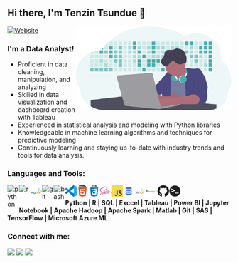 ## Hi there, I'm Tenzin Tsundue 👋

[![Website](https://img.shields.io/website?label=codeWithTenzin.com&style=for-the-badge&url=https%3A%2F%2Fcodewithtenzin.com)](https://codewithtenzin.com)
<img align="right" width="350px" margin = "20px" src="https://github.com/TenzinTsundue/TenzinTsundue/blob/main/static/undraw_developer.svg">

### I'm a Data Analyst!

- Proficient in data cleaning, manipulation, and analyzing
- Skilled in data visualization and dashboard creation with Tableau 
- Experienced in statistical analysis and modeling with Python libraries
- Knowledgeable in machine learning algorithms and techniques for predictive modeling
- Continuously learning and staying up-to-date with industry trends and tools for data analysis.


### Languages and Tools:
<img align="left" alt="python" width="26px" src="https://raw.githubusercontent.com/jmnote/z-icons/master/svg/python.svg"/>
<img align="left" alt="r" width="26px" src="https://raw.githubusercontent.com/jmnote/z-icons/master/svg/r.svg"/>
<img align="left" alt="sql" width="26px" src="https://github.com/devicons/devicon/blob/master/icons/mysql/mysql-original-wordmark.svg"/>
<img align="left" alt="git" width="26px" src="https://raw.githubusercontent.com/jmnote/z-icons/master/svg/git.svg"/>
<img align="left" alt="bash" width="26px" src="https://raw.githubusercontent.com/jmnote/z-icons/master/svg/bash.svg"/>



<img align="left" alt="Visual Studio Code" width="26px" src="https://raw.githubusercontent.com/github/explore/80688e429a7d4ef2fca1e82350fe8e3517d3494d/topics/visual-studio-code/visual-studio-code.png" />
<img align="left" alt="HTML5" width="26px" src="https://raw.githubusercontent.com/github/explore/80688e429a7d4ef2fca1e82350fe8e3517d3494d/topics/html/html.png" />
<img align="left" alt="CSS3" width="26px" src="https://raw.githubusercontent.com/github/explore/80688e429a7d4ef2fca1e82350fe8e3517d3494d/topics/css/css.png" />
<img align="left" alt="Sass" width="26px" src="https://raw.githubusercontent.com/github/explore/80688e429a7d4ef2fca1e82350fe8e3517d3494d/topics/sass/sass.png" />
<img align="left" alt="JavaScript" width="26px" src="https://raw.githubusercontent.com/github/explore/80688e429a7d4ef2fca1e82350fe8e3517d3494d/topics/javascript/javascript.png" />
<img align="left" alt="SQL" width="26px" src="https://raw.githubusercontent.com/github/explore/80688e429a7d4ef2fca1e82350fe8e3517d3494d/topics/sql/sql.png" />
<img align="left" alt="MySQL" width="26px" src="https://raw.githubusercontent.com/github/explore/80688e429a7d4ef2fca1e82350fe8e3517d3494d/topics/mysql/mysql.png" />
<img align="left" alt="MongoDB" width="26px" src="https://raw.githubusercontent.com/github/explore/80688e429a7d4ef2fca1e82350fe8e3517d3494d/topics/mongodb/mongodb.png" />
<img align="left" alt="GitHub" width="26px" src="https://raw.githubusercontent.com/github/explore/78df643247d429f6cc873026c0622819ad797942/topics/github/github.png" />
<img align="left" alt="Terminal" width="26px" src="https://raw.githubusercontent.com/github/explore/80688e429a7d4ef2fca1e82350fe8e3517d3494d/topics/terminal/terminal.png" />

<be><br>

**Python | R | SQL | Exccel | Tableau | Power BI | Jupyter Notebook | Apache Hadoop | Apache Spark | Matlab | Git | SAS | TensorFlow | Microsoft Azure ML** <br>
### Connect with me:

<a href="https://www.twitter.com/tentsun12"><img src="https://img.shields.io/badge/twitter-%231DA1F2.svg?&style=for-the-badge&logo=twitter&logoColor=white" height=25></a> <a href="https://www.linkedin.com/in/TenzinTsundue"><img src="https://img.shields.io/badge/linkedin-%230077B5.svg?&style=for-the-badge&logo=linkedin&logoColor=white" height=25></a> <a href="https://www.instagram.com/tentsun12/"><img src="https://img.shields.io/badge/instagram-%23E4405F.svg?&style=for-the-badge&logo=instagram&logoColor=white" height=25></a>

<!-- <a align="right" href="https://www.buymeacoffee.com/tenzintsundue" target="_blank" rel="noreferrer nofollow">
      <img src="https://cdn.buymeacoffee.com/buttons/default-red.png" alt="Buy Me A Coffee" height="40" width="170" >
</a> -->

